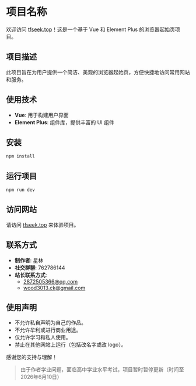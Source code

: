 # 项目名称

欢迎访问 [tfseek.top](https://tfseek.top)！这是一个基于 Vue 和 Element Plus 的浏览器起始页项目。

## 项目描述

此项目旨在为用户提供一个简洁、美观的浏览器起始页，方便快捷地访问常用网站和服务。

## 使用技术

- **Vue**: 用于构建用户界面
- **Element Plus**: 组件库，提供丰富的 UI 组件

## 安装

```bash
npm install
```

## 运行项目

```bash
npm run dev
```

## 访问网站

请访问 [tfseek.top](https://tfseek.top) 来体验项目。

## 联系方式

- **制作者**: 星林
- **社交群聊**: 762786144
- **站长联系方式**:
  - 2872505366@qq.com
  - wood3013.ck@gmail.com

## 使用声明

- 不允许私自声明为自己的作品。
- 不允许牟利或进行商业用途。
- 仅允许学习和私人使用。
- 禁止在其他网站上运行（包括改名字或改 logo）。

感谢您的支持与理解！

> 由于作者学业问题，面临高中学业水平考试，项目暂时暂停更新（时间至2026年6月10日）